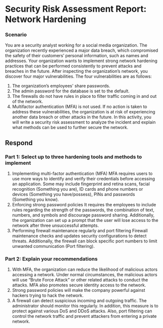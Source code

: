 # Security Risk Assessment Report: Network Hardening
### Scenario
You are a security analyst working for a social media organization. The organization recently experienced a major data breach, which compromised the safety of their customers’ personal information, such as names and addresses. Your organization wants to implement strong network hardening practices that can be performed consistently to prevent attacks and breaches in the future.  After inspecting the organization’s network, you discover four major vulnerabilities. The four vulnerabilities are as follows:

1. The organization’s employees' share passwords.
2. The admin password for the database is set to the default.
3. The firewalls do not have rules in place to filter traffic coming in and out of the network.
4. Multifactor authentication (MFA) is not used.  If no action is taken to address these vulnerabilities, the organization is at risk of experiencing another data breach or other attacks in the future.  In this activity, you will write a security risk assessment to analyze the incident and explain what methods can be used to further secure the network.

## Respond
### Part 1: Select up to three hardening tools and methods to implement

1. Implementing multi-factor authentication (MFA) MFA requires users to use more ways to identify and verify their credentials before accessing an application. Some may include fingerprint and retina scans, facial recognition (Something you are), ID cards and phone numbers or devices (Something you have/possess), PINs and passwords (Something you know).
2. Enforcing strong password policies It requires the employees to include rules regarding the strength of the passwords, the combination of text, numbers, and symbols and discourage password sharing. Additionally, the organization can set up a prompt that the user will lose access to the network after three unsuccessful attempts.
3. Performing firewall maintenance regularly and port filtering Firewall maintenance checks and updates security configurations to detect threats. Additionally, the firewall can block specific port numbers to limit unwanted communication (Port filtering).

### Part 2: Explain your recommendations

1. With MFA, the organization can reduce the likelihood of malicious actors accessing a network. Under normal circumstances, the malicious actors will use “Brute Force Attack” or other related attacks to conduct the attacks. MFA also promotes secure identity access to the network.
2. Strong password policies will make the company powerful against hackers trying to hack the network.
3. A firewall can detect suspicious incoming and outgoing traffic. The administrator should monitor this regularly. In addition, this measure is to protect against various DoS and DDoS attacks. Also, port filtering can control the network traffic and prevent attackers from entering a private network.